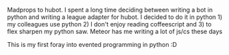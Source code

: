 Madprops to hubot.  I spent a long time deciding between writing a bot in python and writing a league adapter for hubot.  I decided to do it in python 1) my colleagues use python 2) I don't enjoy reading coffeescript and 3) to flex sharpen my python saw.  Meteor has me writing a lot of js/cs these days

This is my first foray into evented programming in python :D
